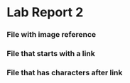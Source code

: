 # Lab Report 2

### File with image reference


### File that starts with a link


### File that has characters after link

